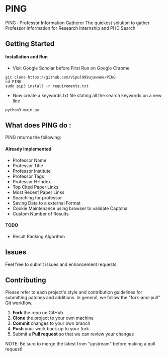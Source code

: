 # PING
PING : Professor Information Gatherer
The quickest solution to gather Professor Information for Research Internship and PHD Search
## Getting Started
#### Installation and Run
* Visit Google Scholar before First Run on Google Chrome
```
git clone https://github.com/Vipul999ujawane/PING
cd PING
sudo pip3 install -r requirements.txt
```
* Now create a keywords.txt file stating all the search keywords on a new line
```
python3 main.py
```
## What does PING do :
PING returns the following:
#### Already Implemented
* Professor Name
* Professor Title
* Professor Institute
* Professor Tags
* Professor H-Index
* Top Cited Paper Links
* Most Recent Paper Links
* Searching for professor
* Saving Data to a external Format
* Cookie Maintenance using browser to validate Captcha
* Custom Number of Results
#### TODO
* Result Ranking Algorithm

## Issues

Feel free to submit issues and enhancement requests.

## Contributing

Please refer to each project's style and contribution guidelines for submitting patches and additions. In general, we follow the "fork-and-pull" Git workflow.

 1. **Fork** the repo on GitHub
 2. **Clone** the project to your own machine
 3. **Commit** changes to your own branch
 4. **Push** your work back up to your fork
 5. Submit a **Pull request** so that we can review your changes

NOTE: Be sure to merge the latest from "upstream" before making a pull request!


